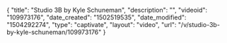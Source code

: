 {
    "title": "Studio 3B by Kyle Schuneman",
    "description": "",
    "videoid": "109973176",
    "date_created": "1502519535",
    "date_modified": "1504292274",
    "type": "captivate",
    "layout": "video",
    "url": "\/v\/studio-3b-by-kyle-schuneman\/109973176"
}